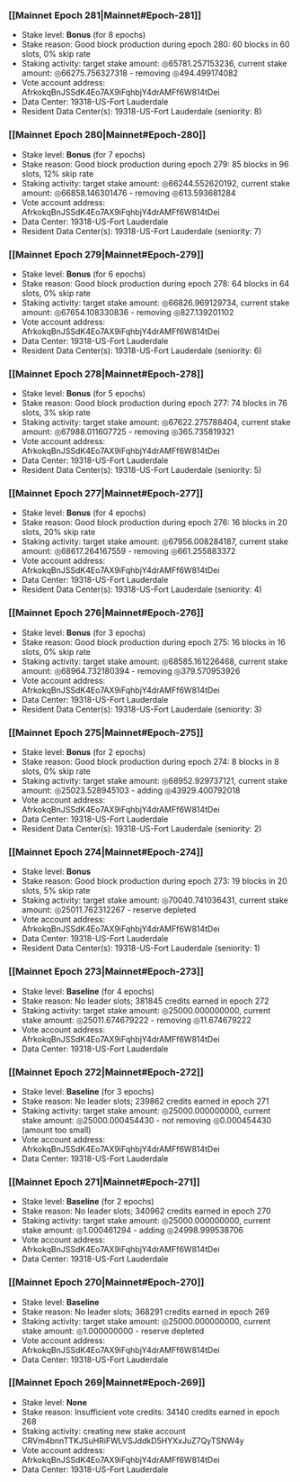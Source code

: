 ### [[Mainnet Epoch 281|Mainnet#Epoch-281]]
* Stake level: **Bonus** (for 8 epochs)
* Stake reason: Good block production during epoch 280: 60 blocks in 60 slots, 0% skip rate
* Staking activity: target stake amount: ◎65781.257153236, current stake amount: ◎66275.756327318 - removing ◎494.499174082
* Vote account address: AfrkokqBnJSSdK4Eo7AX9iFqhbjY4drAMFf6W814tDei
* Data Center: 19318-US-Fort Lauderdale
* Resident Data Center(s): 19318-US-Fort Lauderdale (seniority: 8)
### [[Mainnet Epoch 280|Mainnet#Epoch-280]]
* Stake level: **Bonus** (for 7 epochs)
* Stake reason: Good block production during epoch 279: 85 blocks in 96 slots, 12% skip rate
* Staking activity: target stake amount: ◎66244.552620192, current stake amount: ◎66858.146301476 - removing ◎613.593681284
* Vote account address: AfrkokqBnJSSdK4Eo7AX9iFqhbjY4drAMFf6W814tDei
* Data Center: 19318-US-Fort Lauderdale
* Resident Data Center(s): 19318-US-Fort Lauderdale (seniority: 7)
### [[Mainnet Epoch 279|Mainnet#Epoch-279]]
* Stake level: **Bonus** (for 6 epochs)
* Stake reason: Good block production during epoch 278: 64 blocks in 64 slots, 0% skip rate
* Staking activity: target stake amount: ◎66826.969129734, current stake amount: ◎67654.108330836 - removing ◎827.139201102
* Vote account address: AfrkokqBnJSSdK4Eo7AX9iFqhbjY4drAMFf6W814tDei
* Data Center: 19318-US-Fort Lauderdale
* Resident Data Center(s): 19318-US-Fort Lauderdale (seniority: 6)
### [[Mainnet Epoch 278|Mainnet#Epoch-278]]
* Stake level: **Bonus** (for 5 epochs)
* Stake reason: Good block production during epoch 277: 74 blocks in 76 slots, 3% skip rate
* Staking activity: target stake amount: ◎67622.275788404, current stake amount: ◎67988.011607725 - removing ◎365.735819321
* Vote account address: AfrkokqBnJSSdK4Eo7AX9iFqhbjY4drAMFf6W814tDei
* Data Center: 19318-US-Fort Lauderdale
* Resident Data Center(s): 19318-US-Fort Lauderdale (seniority: 5)
### [[Mainnet Epoch 277|Mainnet#Epoch-277]]
* Stake level: **Bonus** (for 4 epochs)
* Stake reason: Good block production during epoch 276: 16 blocks in 20 slots, 20% skip rate
* Staking activity: target stake amount: ◎67956.008284187, current stake amount: ◎68617.264167559 - removing ◎661.255883372
* Vote account address: AfrkokqBnJSSdK4Eo7AX9iFqhbjY4drAMFf6W814tDei
* Data Center: 19318-US-Fort Lauderdale
* Resident Data Center(s): 19318-US-Fort Lauderdale (seniority: 4)
### [[Mainnet Epoch 276|Mainnet#Epoch-276]]
* Stake level: **Bonus** (for 3 epochs)
* Stake reason: Good block production during epoch 275: 16 blocks in 16 slots, 0% skip rate
* Staking activity: target stake amount: ◎68585.161226468, current stake amount: ◎68964.732180394 - removing ◎379.570953926
* Vote account address: AfrkokqBnJSSdK4Eo7AX9iFqhbjY4drAMFf6W814tDei
* Data Center: 19318-US-Fort Lauderdale
* Resident Data Center(s): 19318-US-Fort Lauderdale (seniority: 3)
### [[Mainnet Epoch 275|Mainnet#Epoch-275]]
* Stake level: **Bonus** (for 2 epochs)
* Stake reason: Good block production during epoch 274: 8 blocks in 8 slots, 0% skip rate
* Staking activity: target stake amount: ◎68952.929737121, current stake amount: ◎25023.528945103 - adding ◎43929.400792018
* Vote account address: AfrkokqBnJSSdK4Eo7AX9iFqhbjY4drAMFf6W814tDei
* Data Center: 19318-US-Fort Lauderdale
* Resident Data Center(s): 19318-US-Fort Lauderdale (seniority: 2)
### [[Mainnet Epoch 274|Mainnet#Epoch-274]]
* Stake level: **Bonus**
* Stake reason: Good block production during epoch 273: 19 blocks in 20 slots, 5% skip rate
* Staking activity: target stake amount: ◎70040.741036431, current stake amount: ◎25011.762312267 - reserve depleted
* Vote account address: AfrkokqBnJSSdK4Eo7AX9iFqhbjY4drAMFf6W814tDei
* Data Center: 19318-US-Fort Lauderdale
* Resident Data Center(s): 19318-US-Fort Lauderdale (seniority: 1)
### [[Mainnet Epoch 273|Mainnet#Epoch-273]]
* Stake level: **Baseline** (for 4 epochs)
* Stake reason: No leader slots; 381845 credits earned in epoch 272
* Staking activity: target stake amount: ◎25000.000000000, current stake amount: ◎25011.674679222 - removing ◎11.674679222
* Vote account address: AfrkokqBnJSSdK4Eo7AX9iFqhbjY4drAMFf6W814tDei
* Data Center: 19318-US-Fort Lauderdale
### [[Mainnet Epoch 272|Mainnet#Epoch-272]]
* Stake level: **Baseline** (for 3 epochs)
* Stake reason: No leader slots; 239862 credits earned in epoch 271
* Staking activity: target stake amount: ◎25000.000000000, current stake amount: ◎25000.000454430 - not removing ◎0.000454430 (amount too small)
* Vote account address: AfrkokqBnJSSdK4Eo7AX9iFqhbjY4drAMFf6W814tDei
* Data Center: 19318-US-Fort Lauderdale
### [[Mainnet Epoch 271|Mainnet#Epoch-271]]
* Stake level: **Baseline** (for 2 epochs)
* Stake reason: No leader slots; 340962 credits earned in epoch 270
* Staking activity: target stake amount: ◎25000.000000000, current stake amount: ◎1.000461294 - adding ◎24998.999538706
* Vote account address: AfrkokqBnJSSdK4Eo7AX9iFqhbjY4drAMFf6W814tDei
* Data Center: 19318-US-Fort Lauderdale
### [[Mainnet Epoch 270|Mainnet#Epoch-270]]
* Stake level: **Baseline**
* Stake reason: No leader slots; 368291 credits earned in epoch 269
* Staking activity: target stake amount: ◎25000.000000000, current stake amount: ◎1.000000000 - reserve depleted
* Vote account address: AfrkokqBnJSSdK4Eo7AX9iFqhbjY4drAMFf6W814tDei
* Data Center: 19318-US-Fort Lauderdale
### [[Mainnet Epoch 269|Mainnet#Epoch-269]]
* Stake level: **None**
* Stake reason: Insufficient vote credits: 34140 credits earned in epoch 268
* Staking activity: creating new stake account CRVm4bnnTTKJSuHRiFWLVSJddkD5HYXxJuZ7QyTSNW4y
* Vote account address: AfrkokqBnJSSdK4Eo7AX9iFqhbjY4drAMFf6W814tDei
* Data Center: 19318-US-Fort Lauderdale